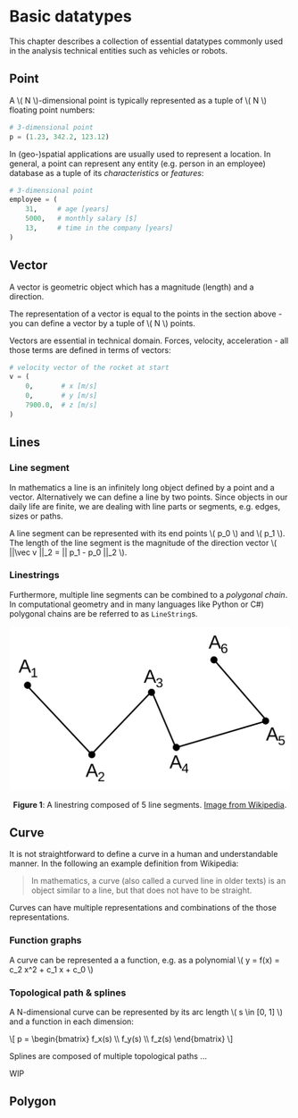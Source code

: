 # Basic datatypes

This chapter describes a collection of essential datatypes commonly used in the analysis technical
entities such as vehicles or robots.

## Point

A \\( N \\)-dimensional point is typically represented as a tuple of \\( N \\) floating point numbers:

```python
# 3-dimensional point
p = (1.23, 342.2, 123.12)
```

In (geo-)spatial applications are usually used to represent a location. In general, a point can represent
any entity (e.g. person in an employee) database as a tuple of its *characteristics* or *features*:

```python
# 3-dimensional point
employee = (
    31,     # age [years]
    5000,   # monthly salary [$]
    13,     # time in the company [years]
)
```

## Vector

A vector is geometric object which has a magnitude (length) and a direction.

The representation of a vector is equal to the points in the section above - you
can define a vector by a tuple of \\( N \\) points.

Vectors are essential in technical domain. Forces, velocity, acceleration - all those terms are defined in terms of vectors:

```python
# velocity vector of the rocket at start
v = (
    0,       # x [m/s]
    0,       # y [m/s]
    7900.0,  # z [m/s]
)
```

## Lines

### Line segment

In mathematics a line is an infinitely long object defined by a point and a vector. Alternatively we can
define a line by two points. Since objects in our daily life are finite,
we are dealing with line parts or segments, e.g. edges, sizes or paths.

A line segment can be represented with its end points \\( p_0 \\) and \\( p_1 \\). The length
of the line segment is the magnitude of the direction vector \\( ||\vec v ||_2 = || p_1 - p_0 ||_2 \\).

### Linestrings

Furthermore, multiple line segments can be combined to a *polygonal chain*. In computational geometry 
and in many languages like Python or C#) polygonal chains are be referred to as  `LineString`s.

<p align="center">
  <img src="linestring-wiki.png" />
</p>

<figcaption><center>

**Figure 1**: A linestring composed of 5 line segments. [Image from Wikipedia](https://en.wikipedia.org/wiki/Polygonal_chain#/media/File:Chainline.svg).

</center></figcaption>

## Curve

It is not straightforward to define a curve in a human and understandable manner. In the following an example
definition from Wikipedia:

> In mathematics, a curve (also called a curved line in older texts) is an object similar to a line, but that does not have to be straight.

Curves can have multiple representations and combinations of the those representations.

### Function graphs

A curve can be represented a a function, e.g. as a polynomial \\( y = f(x) = c_2 x^2 + c_1 x + c_0 \\)

### Topological path & splines

A N-dimensional curve can be represented by its arc length \\( s \in [0, 1] \\) and a function in each dimension:

\\[
    p = \begin{bmatrix}
    f_x(s) \\\\
    f_y(s) \\\\
    f_z(s)
    \end{bmatrix}
\\]

Splines are composed of multiple topological paths ...

WIP

## Polygon



